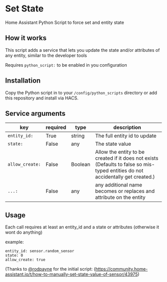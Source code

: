 # Set State
Home Assistant Python Script to force set and entity state

## How it works
This script adds a service that lets you update the state and/or attributes of any entity, similar to the developer tools

Requires `python_script:` to be enabled in you configuration

## Installation
Copy the Python script in to your `/config/python_scripts` directory or add this repository and install via HACS.

## Service arguments
key | required | type | description
-- | -- | -- | --
`entity_id:` | True | string | The full entity id to update
`state:` | False | any | The state value
`allow_create:` | False | Boolean | Allow the entity to be created if it does not exists (Defaults to false so mis-typed entities do not                                       accidentally get created.)
`...:` | False | any | any additional name becomes or replaces and attribute on the entity

## Usage
Each call requires at least an entity_id and a state or attributes (otherwise it wont do anything)

example:

```
entity_id: sensor.random_sensor
state: 0
allow_create: true
```

(Thanks to [@rodpayne](https://community.home-assistant.io/u/rodpayne) for the initial script:
(https://community.home-assistant.io/t/how-to-manually-set-state-value-of-sensor/43975)
